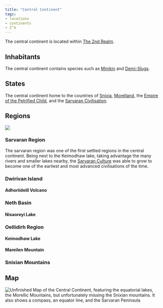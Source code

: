 ```yaml
---
title: "Central Continent"
tags:
- locations
- continents
- 2°e
---
```

The central continent is located within [The 2nd Realm](private/Z%20content.old/locations/2nd-realm/2nd-realm.md).

## Inhabitants
The central continent contains species such as [Minikin](private/Z%20content.old/fauna/2nd-realm/mammalia/minikin/minikin.md) and [Demi-Slugs](private/Z%20content.old/fauna/2nd-realm/demi-slugs/demi-slugs.md).

## States
The central continent home to the countries of [Snixia](private/Z%20content.old/cultures/snixian/snixia/snixia.md), [Morelland](private/Z%20content.old/cultures/morellic/morelland/morelland.md), the [Empire of the Petrified Child](private/Z%20content.old/cultures/morellic/stonechild-empire/empire-of-the-petrified-child.md), and the [Sarvaran Civilisation](private/Z%20content.old/cultures/morellic/sarvara/sarvara.md).

## Regions
![](migration_map.png)
### Sarvaran Region
The sarvaran region was one of the first settled regions in the central continent. Being next to the Keimodhaw lake, taking advantage the many rivers and smaller lakes nearby, the [Sarvaran Culture](private/Z%20content.old/cultures/morellic/sarvara/sarvara.md) was able to grow to become one of the earliest and most advanced civilisations of the time.

### Dwirivan Island


#### Adhoriideill Volcano


### Neth Basin


#### Nisaoreyi Lake


### Oellidirh Region


#### Keimodhaw Lake


#### Mareilen Mountain


### Snixian Mountains


## Map
![Unfinished Map of the Central Continent, featuring the equatorial lakes, the Morellic Mountains, but unfortunately missing the Snixian mountains. It also shows a compass, an equator line, and the Sarvaran Peninsula](central_map.jpeg)